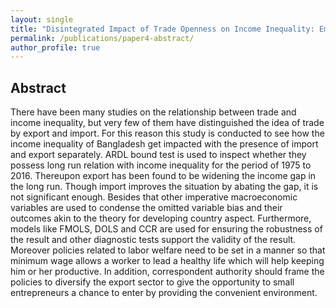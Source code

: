 ```yaml
---
layout: single
title: "Disintegrated Impact of Trade Openness on Income Inequality: Empirical Evidence from Bangladesh."
permalink: /publications/paper4-abstract/
author_profile: true
---
```



## Abstract

There have been many studies on the relationship between trade and income inequality, but very few of them have distinguished the idea of trade by export and import. For this reason this study is conducted to see how the income inequality of Bangladesh get impacted with the presence of import and export separately. ARDL bound test is used to inspect whether they possess long run relation with income inequality for the period of 1975 to 2016. Thereupon export has been found to be widening the income gap in the long run. Though import improves the situation by abating the gap, it is not significant enough. Besides that other imperative macroeconomic variables are used to condense the omitted variable bias and their outcomes akin to the theory for developing country aspect. Furthermore, models like FMOLS, DOLS and CCR are used for ensuring the robustness of the result and other diagnostic tests support the validity of the result. Moreover policies related to labor welfare need to be set in a manner so that minimum wage allows a worker to lead a healthy life which will help keeping him or her productive. In addition, correspondent authority should frame the policies to diversify the export sector to give the opportunity to small entrepreneurs a chance to enter by providing the convenient environment.  
